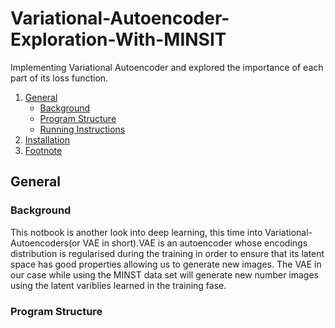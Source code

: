 # Variational-Autoencoder-Exploration-With-MINSIT
Implementing Variational Autoencoder and explored the importance of each part of its loss function. 


1. [General](#General)
    - [Background](#background)
    - [Program Structure](https://github.com/elaysason/Variational-Autoencoder-Exploration-With-MINST/blob/main/README.md#program-structure)
    - [Running Instructions](https://github.com/elaysason/Variational-Autoencoder-Exploration-With-MINST/blob/main/README.md#running-instructions)
2. [Installation](#installation)
3. [Footnote](#footnote)

## General

### Background
This notbook is  another look into deep learning, this time into Variational-Autoencoders(or VAE in short).VAE is an autoencoder whose encodings distribution is regularised during the training in order to ensure that its latent space has good properties allowing us to generate new images. The VAE in our case while using the MINST data set will generate new number images using the latent variblies learned in the training fase.

### Program Structure

